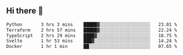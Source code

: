 ## Hi there 👋

<!--
**whirlun/whirlun** is a ✨ _special_ ✨ repository because its `README.md` (this file) appears on your GitHub profile.

Here are some ideas to get you started:

- 🔭 I’m currently working on ...
- 🌱 I’m currently learning ...
- 👯 I’m looking to collaborate on ...
- 🤔 I’m looking for help with ...
- 💬 Ask me about ...
- 📫 How to reach me: ...
- 😄 Pronouns: ...
- ⚡ Fun fact: ...
-->
<!--START_SECTION:waka-->

```txt
Python       3 hrs 3 mins    █████▓░░░░░░░░░░░░░░░░░░░   23.01 %
Terraform    2 hrs 57 mins   █████▓░░░░░░░░░░░░░░░░░░░   22.24 %
TypeScript   2 hrs 29 mins   ████▓░░░░░░░░░░░░░░░░░░░░   18.75 %
Svelte       1 hr 53 mins    ███▓░░░░░░░░░░░░░░░░░░░░░   14.24 %
Docker       1 hr 1 min      ██░░░░░░░░░░░░░░░░░░░░░░░   07.65 %
```

<!--END_SECTION:waka-->
